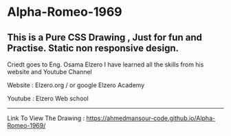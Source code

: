# Alpha-Romeo-1969

This is a Pure CSS Drawing , Just for fun and Practise.
Static non responsive design.
---------------------------------------

Criedt goes to Eng. Osama Elzero I have learned all the skills from his website and Youtube Channel

Website : Elzero.org / or google Elzero Academy

Youtube : Elzero Web school

-------------------------------
Link To View The Drawing :
https://ahmedmansour-code.github.io/Alpha-Romeo-1969/
